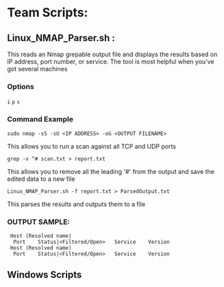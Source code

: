 # Team Scripts:

## Linux_NMAP_Parser.sh : 
  This reads an Nmap grepable output file and displays the results based on IP address, port number, or service. The tool is most helpful when you’ve got several machines

### Options

```i```
```p```
```s```

### Command Example
```sudo nmap -sS -sU <IP ADDRESS> -oG <OUTPUT FILENAME>```

This allows you to run a scan against all TCP and UDP ports

```grep -v ^# scan.txt > report.txt```

This allows you to remove all the leading '#' from the output and save the edited data to a new file

```Linux_NMAP_Parser.sh -f report.txt > ParsedOutput.txt```

This parses the results and outputs them to a file
 
### OUTPUT SAMPLE:
```
 Host (Resolved name)
  Port    Status|<Filtered/Open>   Service    Version
 Host (Resolved name)
  Port    Status|<Filtered/Open>   Service    Version
```


## Windows Scripts
